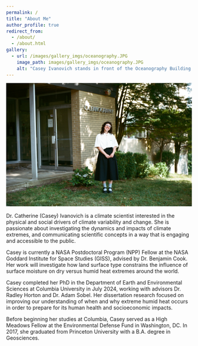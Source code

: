 ```yaml
---
permalink: /
title: "About Me"
author_profile: true
redirect_from: 
  - /about/
  - /about.html
gallery:
  - url: /images/gallery_imgs/oceanography.JPG
    image_path: images/gallery_imgs/oceanography.JPG
    alt: "Casey Ivanovich stands in front of the Oceanography Building at the Lamont-Doherty Earth Observatory, where she completed her PhD."
---
```


![image](/images/gallery_imgs/oceanography.JPG)

Dr. Catherine (Casey) Ivanovich is a climate scientist interested in the physical and social drivers of climate variability and change. She is passionate about investigating the dynamics and impacts of climate extremes, and communicating scientific concepts in a way that is engaging and accessible to the public.

Casey is currently a NASA Postdoctoral Program (NPP) Fellow at the NASA Goddard Institute for Space Studies (GISS), advised by Dr. Benjamin Cook. Her work will investigate how land surface type constrains the influence of surface moisture on dry versus humid heat extremes around the world.

Casey completed her PhD in the Department of Earth and Environmental Sciences at Columbia University in July 2024, working with advisors Dr. Radley Horton and Dr. Adam Sobel. Her dissertation research focused on improving our understanding of when and why extreme humid heat occurs in order to prepare for its human health and socioeconomic impacts.

Before beginning her studies at Columbia, Casey served as a High Meadows Fellow at the Environmental Defense Fund in Washington, DC. In 2017, she graduated from Princeton University with a B.A. degree in Geosciences.
